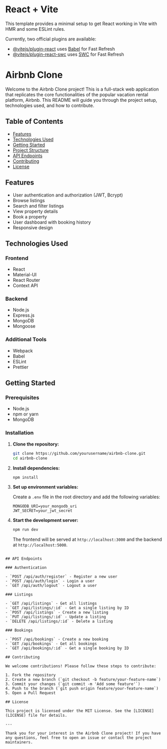 # React + Vite

This template provides a minimal setup to get React working in Vite with HMR and some ESLint rules.

Currently, two official plugins are available:

- [@vitejs/plugin-react](https://github.com/vitejs/vite-plugin-react/blob/main/packages/plugin-react/README.md) uses [Babel](https://babeljs.io/) for Fast Refresh
- [@vitejs/plugin-react-swc](https://github.com/vitejs/vite-plugin-react-swc) uses [SWC](https://swc.rs/) for Fast Refresh

# Airbnb Clone

Welcome to the Airbnb Clone project! This is a full-stack web application that replicates the core functionalities of the popular vacation rental platform, Airbnb. This README will guide you through the project setup, technologies used, and how to contribute.

## Table of Contents

- [Features](#features)
- [Technologies Used](#technologies-used)
- [Getting Started](#getting-started)
- [Project Structure](#project-structure)
- [API Endpoints](#api-endpoints)
- [Contributing](#contributing)
- [License](#license)

## Features

- User authentication and authorization (JWT, Bcrypt)
- Browse listings
- Search and filter listings
- View property details
- Book a property
- User dashboard with booking history
- Responsive design

## Technologies Used

### Frontend

- React
- Material-UI
- React Router
- Context API

### Backend

- Node.js
- Express.js
- MongoDB
- Mongoose

### Additional Tools

- Webpack
- Babel
- ESLint
- Prettier

## Getting Started

### Prerequisites

- Node.js
- npm or yarn
- MongoDB

### Installation

1. **Clone the repository:**

   ```bash
   git clone https://github.com/yourusername/airbnb-clone.git
   cd airbnb-clone
   ```

2. **Install dependencies:**

   ```bash
   npm install
   ```

3. **Set up environment variables:**

   Create a `.env` file in the root directory and add the following variables:

   ```plaintext
   MONGODB_URI=your_mongodb_uri
   JWT_SECRET=your_jwt_secret
   ```

4. **Start the development server:**

   ```bash
   npm run dev
   ```

   The frontend will be served at `http://localhost:3000` and the backend at `http://localhost:5000`.

```

## API Endpoints

### Authentication

- `POST /api/auth/register` - Register a new user
- `POST /api/auth/login` - Login a user
- `GET /api/auth/logout` - Logout a user

### Listings

- `GET /api/listings` - Get all listings
- `GET /api/listings/:id` - Get a single listing by ID
- `POST /api/listings` - Create a new listing
- `PUT /api/listings/:id` - Update a listing
- `DELETE /api/listings/:id` - Delete a listing

### Bookings

- `POST /api/bookings` - Create a new booking
- `GET /api/bookings` - Get all bookings
- `GET /api/bookings/:id` - Get a single booking by ID

## Contributing

We welcome contributions! Please follow these steps to contribute:

1. Fork the repository
2. Create a new branch (`git checkout -b feature/your-feature-name`)
3. Commit your changes (`git commit -m 'Add some feature'`)
4. Push to the branch (`git push origin feature/your-feature-name`)
5. Open a Pull Request

## License

This project is licensed under the MIT License. See the [LICENSE](LICENSE) file for details.

---

Thank you for your interest in the Airbnb Clone project! If you have any questions, feel free to open an issue or contact the project maintainers.